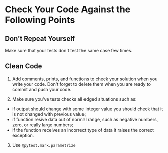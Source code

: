 # Сheck Your Code Against the Following Points

## Don't Repeat Yourself

Make sure that your tests don't test the same case few times.

## Clean Code

1. Add comments, prints, and functions to check your solution when you write your code. 
Don't forget to delete them when you are ready to commit and push your code.

2. Make sure you've tests checks all edged situations such as:
* if output should change with some integer value you should 
check that it is not changed with previous value;
* if function resive data out of normal range, 
such as negative numbers, zero, or really large numbers;
* if the function receives an incorrect type of data it raises the correct exception.

3. Use ```@pytest.mark.parametrize```
